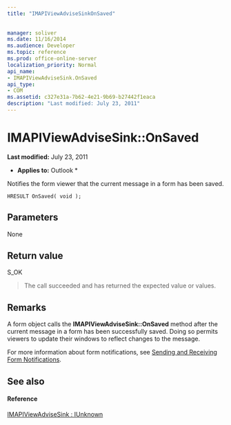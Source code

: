 ```yaml
---
title: "IMAPIViewAdviseSinkOnSaved"
 
 
manager: soliver
ms.date: 11/16/2014
ms.audience: Developer
ms.topic: reference
ms.prod: office-online-server
localization_priority: Normal
api_name:
- IMAPIViewAdviseSink.OnSaved
api_type:
- COM
ms.assetid: c327e31a-7b62-4e21-9b69-b27442f1eaca
description: "Last modified: July 23, 2011"
---
```


# IMAPIViewAdviseSink::OnSaved

 **Last modified:** July 23, 2011 
  
 * **Applies to:** Outlook * 
  
Notifies the form viewer that the current message in a form has been saved.
  
```
HRESULT OnSaved( void );
```

## Parameters

None
  
## Return value

S_OK 
  
> The call succeeded and has returned the expected value or values.
    
## Remarks

A form object calls the **IMAPIViewAdviseSink::OnSaved** method after the current message in a form has been successfully saved. Doing so permits viewers to update their windows to reflect changes to the message. 
  
For more information about form notifications, see [Sending and Receiving Form Notifications](sending-and-receiving-form-notifications.md).
  
## See also

#### Reference

[IMAPIViewAdviseSink : IUnknown](imapiviewadvisesinkiunknown.md)

